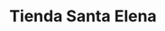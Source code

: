 ---
title: "Tienda Santa Elena"
url: /villa-canales/tienda-santa-elena-2a-avenida/
shop: Allgemein
---